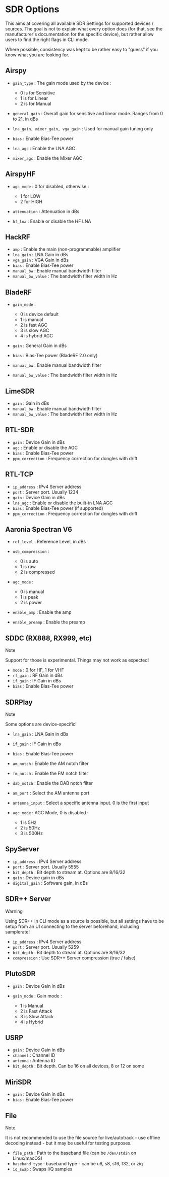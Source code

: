 # SDR Options

This aims at covering all available SDR Settings for supported devices /
sources. The goal is not to explain what every option does (for that,
see the manufacturer's documentation for the specific device), but
rather allow users to find the right flags in CLI mode.

Where possible, consistency was kept to be rather easy to "guess" if you
know what you are looking for.

## Airspy

*   `gain_type` : The gain mode used by the device :

    *   0 is for Sensitive
    *   1 is for Linear
    *   2 is for Manual

*   `general_gain` : Overall gain for sensitive and linear mode. Ranges
    from 0 to 21, in dBs

*   `lna_gain, mixer_gain, vga_gain` : Used for manual gain tuning only

*   `bias` : Enable Bias-Tee power

*   `lna_agc` : Enable the LNA AGC

*   `mixer_agc` : Enable the Mixer AGC

## AirspyHF

*   `agc_mode` : 0 for disabled, otherwise :

    *   1 for LOW
    *   2 for HIGH

*   `attenuation` : Attenuation in dBs

*   `hf_lna` : Enable or disable the HF LNA

## HackRF

*   `amp` : Enable the main (non-programmable) amplifier
*   `lna_gain` : LNA Gain in dBs
*   `vga_gain` : VGA Gain in dBs
*   `bias` : Enable Bias-Tee power
*   `manual_bw` : Enable manual bandwidth filter
*   `manual_bw_value` : The bandwidth filter width in Hz

## BladeRF

*   `gain_mode` :

    *   0 is device default
    *   1 is manual
    *   2 is fast AGC
    *   3 is slow AGC
    *   4 is hybrid AGC

*   `gain` : General Gain in dBs

*   `bias` : Bias-Tee power (BladeRF 2.0 only)

*   `manual_bw` : Enable manual bandwidth filter

*   `manual_bw_value` : The bandwidth filter width in Hz

## LimeSDR

*   `gain` : Gain in dBs
*   `manual_bw` : Enable manual bandwidth filter
*   `manual_bw_value` : The bandwidth filter width in Hz

## RTL-SDR

*   `gain` : Device Gain in dBs
*   `agc` : Enable or disable the AGC
*   `bias` : Enable Bias-Tee power
*   `ppm_correction` : Frequency correction for dongles with drift

## RTL-TCP

*   `ip_address` : IPv4 Server address
*   `port` : Server port. Usually 1234
*   `gain` : Device Gain in dBs
*   `lna_agc` : Enable or disable the built-in LNA AGC
*   `bias` : Enable Bias-Tee power (if supported)
*   `ppm_correction` : Frequency correction for dongles with drift

## Aaronia Spectran V6

*   `ref_level` : Reference Level, in dBs

*   `usb_compression` :

    *   0 is auto
    *   1 is raw
    *   2 is compressed

*   `agc_mode` :

    *   0 is manual
    *   1 is peak
    *   2 is power

*   `enable_amp` : Enable the amp

*   `enable_preamp` : Enable the preamp

## SDDC (RX888, RX999, etc)

> [!note]
> Support for those is experimental. Things may not work as
expected!

*   `mode` : 0 for HF, 1 for VHF
*   `rf_gain` : RF Gain in dBs
*   `if_gain` : IF Gain in dBs
*   `bias` : Enable Bias-Tee power

## SDRPlay

> [!note]
> Some options are device-specific!

*   `lna_gain` : LNA Gain in dBs

*   `if_gain` : IF Gain in dBs

*   `bias` : Enable Bias-Tee power

*   `am_notch` : Enable the AM notch filter

*   `fm_notch` : Enable the FM notch filter

*   `dab_notch` : Enable the DAB notch filter

*   `am_port` : Select the AM antenna port

*   `antenna_input` : Select a specific antenna input. 0 is the first
    input

*   `agc_mode` : AGC Mode, 0 is disabled :

    *   1 is 5Hz
    *   2 is 50Hz
    *   3 is 500Hz

## SpyServer

*   `ip_address` : IPv4 Server address
*   `port` : Server port. Usually 5555
*   `bit_depth` : Bit depth to stream at. Options are 8/16/32
*   `gain` : Device gain in dBs
*   `digital_gain` : Software gain, in dBs

## SDR++ Server

> [!warning]
> Using SDR++ in CLI mode as a source is possible, but all
settings have to be setup from an UI connecting to the server
beforehand, including samplerate!

*   `ip_address` : IPv4 Server address
*   `port` : Server port. Usually 5259
*   `bit_depth` : Bit depth to stream at. Options are 8/16/32
*   `compression` : Use SDR++ Server compression (true / false)

## PlutoSDR

*   `gain` : Device Gain in dBs

*   `gain_mode` : Gain mode :

    *   1 is Manual
    *   2 is Fast Attack
    *   3 is Slow Attack
    *   4 is Hybrid

## USRP

*   `gain` : Device Gain in dBs
*   `channel` : Channel ID
*   `antenna` : Antenna ID
*   `bit_depth` : Bit depth. Can be 16 on all devices, 8 or 12 on some

## MiriSDR

*   `gain` : Device Gain in dBs
*   `bias` : Enable Bias-Tee power

## File

> [!note]
>  It is not recommended to use the file source for
live/autotrack - use offline decoding instead - but it may be useful for
testing purposes.

*   `file_path` : Path to the baseband file (can be `/dev/stdin` on
    Linux/macOS)
*   `baseband_type` : baseband type - can be u8, s8, s16, f32, or ziq
*   `iq_swap` : Swaps I/Q samples
